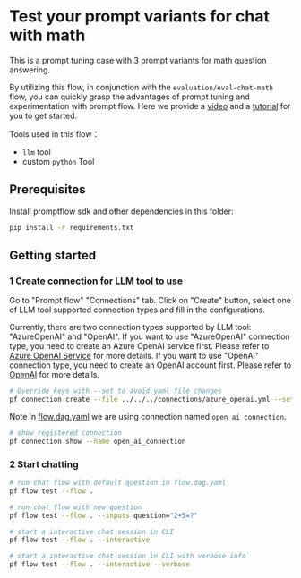 # Test your prompt variants for chat with math
This is a prompt tuning case with 3 prompt variants for math question answering.

By utilizing this flow, in conjunction with the `evaluation/eval-chat-math` flow, you can quickly grasp the advantages of prompt tuning and experimentation with prompt flow. Here we provide a [video](https://www.youtube.com/watch?v=gcIe6nk2gA4) and a [tutorial](../../../tutorials/flow-fine-tuning-evaluation/promptflow-quality-improvement.md) for you to get started.

Tools used in this flow：
- `llm` tool
- custom `python` Tool

## Prerequisites

Install promptflow sdk and other dependencies in this folder:
```bash
pip install -r requirements.txt
```

## Getting started

### 1 Create connection for LLM tool to use
Go to "Prompt flow" "Connections" tab. Click on "Create" button, select one of LLM tool supported connection types and fill in the configurations.

Currently, there are two connection types supported by LLM tool: "AzureOpenAI" and "OpenAI". If you want to use "AzureOpenAI" connection type, you need to create an Azure OpenAI service first. Please refer to [Azure OpenAI Service](https://azure.microsoft.com/en-us/products/cognitive-services/openai-service/) for more details. If you want to use "OpenAI" connection type, you need to create an OpenAI account first. Please refer to [OpenAI](https://platform.openai.com/) for more details.

```bash
# Override keys with --set to avoid yaml file changes
pf connection create --file ../../../connections/azure_openai.yml --set api_key=<your_api_key> api_base=<your_api_base> --name open_ai_connection
```

Note in [flow.dag.yaml](flow.dag.yaml) we are using connection named `open_ai_connection`.
```bash
# show registered connection 
pf connection show --name open_ai_connection
```

### 2 Start chatting

```bash
# run chat flow with default question in flow.dag.yaml
pf flow test --flow . 

# run chat flow with new question
pf flow test --flow . --inputs question="2+5=?"

# start a interactive chat session in CLI
pf flow test --flow . --interactive

# start a interactive chat session in CLI with verbose info
pf flow test --flow . --interactive --verbose